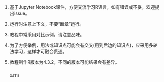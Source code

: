 1. 基于Jupyter Notebook课件，方便交流学习R语言，如有错误或不妥，欢迎提出issue。

1. 运行时注意上下文，不要“断章”运行。

1. 教程中常采用对比示例，请注意品味。

1. 为了方便举例，用法或知识点可能会有交叉(用到后边的知识点)，应采用多轮法学习，这样才可融会贯通。

1. 教程制作R版本为4.3.2，不同的版本可能结果会有差异。


                                                                        XATU
